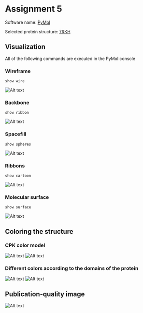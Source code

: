 # Assignment 5

Software name: [PyMol](https://pymol.org/2/)

Selected protein structure: [7RKH](https://www.rcsb.org/structure/7RKH)

## Visualization
All of the following commands are executed in the PyMol console

### Wireframe
`show wire`

![Alt text](./resources/1.png?raw=true "Wireframe")

### Backbone
`show ribbon`

![Alt text](./resources/2.png?raw=true "Backbone")

### Spacefill
`show spheres`

![Alt text](./resources/3.png?raw=true "Spacefill")

### Ribbons
`show cartoon`

![Alt text](./resources/4.png?raw=true "Ribbons")

### Molecular surface
`show surface`

![Alt text](./resources/5.png?raw=true "Molecular surface")

## Coloring the structure

### CPK color model

![Alt text](./resources/6.png?raw=true "CPK")
![Alt text](./resources/10.png?raw=true "CPK")

### Different colors according to the domains of the protein

![Alt text](./resources/9.png?raw=true "Chain")
![Alt text](./resources/11.png?raw=true "Chain")

## Publication-quality image

![Alt text](./resources/7RKH.png?raw=true "7RKH")
